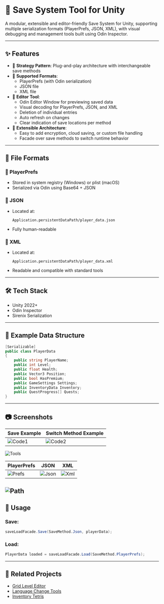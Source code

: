 # 💾 Save System Tool for Unity

A modular, extensible and editor-friendly Save System for Unity, supporting multiple serialization formats (PlayerPrefs, JSON, XML), with visual debugging and management tools built using Odin Inspector.

---

## ✨ Features

- 🔁 **Strategy Pattern**: Plug-and-play architecture with interchangeable save methods
- 💾 **Supported Formats**:
  - PlayerPrefs (with Odin serialization)
  - JSON file
  - XML file
- 🧠 **Editor Tool**:
  - Odin Editor Window for previewing saved data
  - Visual decoding for PlayerPrefs, JSON, and XML
  - Deletion of individual entries
  - Auto refresh on changes
  - Clear indication of save locations per method
- 🧱 **Extensible Architecture**:
  - Easy to add encryption, cloud saving, or custom file handling
  - Facade over save methods to switch runtime behavior

---

## 📁 File Formats

### 🧠 PlayerPrefs
- Stored in system registry (Windows) or plist (macOS)
- Serialized via Odin using Base64 + JSON

### 📄 JSON
- Located at:
  ```
  Application.persistentDataPath/player_data.json
  ```
- Fully human-readable

### 📂 XML
- Located at:
  ```
  Application.persistentDataPath/player_data.xml
  ```
- Readable and compatible with standard tools

---

## 🛠 Tech Stack
- Unity 2022+
- Odin Inspector
- Sirenix Serialization

---

## 🧪 Example Data Structure

```csharp
[Serializable]
public class PlayerData
{
    public string PlayerName;
    public int Level;
    public float Health;
    public Vector3 Position;
    public bool HasPremium;
    public GameSettings Settings;
    public InventoryData Inventory;
    public QuestProgress[] Quests;
}
```

---

## 📷 Screenshots

| Save Example | Switch Method Example |
|--------------|------------------------|
| ![Code1](https://github.com/SinlessDevil/Save_System/blob/main/Images/Exampl_Code_Use_1.png) | ![Code2](https://github.com/SinlessDevil/Save_System/blob/main/Images/Exampl_Code_Use_2.png) |

![Tools](https://github.com/SinlessDevil/Save_System/blob/main/Images/Tools_1.png)

| PlayerPrefs | JSON | XML |
|-------------|------|-----|
| ![Prefs](https://github.com/SinlessDevil/Save_System/blob/main/Images/Tools_1_Prefs.png) | ![Json](https://github.com/SinlessDevil/Save_System/blob/main/Images/Tools_1_Json.png) | ![Xml](https://github.com/SinlessDevil/Save_System/blob/main/Images/Tools_1_xml.png) |


![Path](https://github.com/SinlessDevil/Save_System/blob/main/Images/Path.png)
---

## 🧩 Usage

### Save:
```csharp
saveLoadFacade.Save(SaveMethod.Json, playerData);
```

### Load:
```csharp
PlayerData loaded = saveLoadFacade.Load(SaveMethod.PlayerPrefs);
```

---

## 📌 Related Projects
- [Grid Level Editor](https://github.com/SinlessDevil/Grid_Level_Editor)
- [Language Change Tools](https://github.com/SinlessDevil/Language_Change_Tools)
- [Inventory Tetris](https://github.com/SinlessDevil/Inventory_Tetris)
